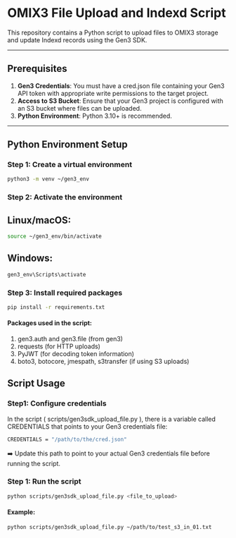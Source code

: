 # OMIX3 File Upload and Indexd Script

This repository contains a Python script to upload files to OMIX3 storage and update Indexd records using the Gen3 SDK.

---

## Prerequisites

1. **Gen3 Credentials**: You must have a cred.json file containing your Gen3 API token with appropriate write permissions to the target project.
2. **Access to S3 Bucket**: Ensure that your Gen3 project is configured with an S3 bucket where files can be uploaded.
3. **Python Environment**: Python 3.10+ is recommended.
---

## Python Environment Setup

### Step 1: Create a virtual environment

```bash
python3 -m venv ~/gen3_env
```
### Step 2: Activate the environment

## Linux/macOS:

```bash
source ~/gen3_env/bin/activate
```

## Windows:

```bash
gen3_env\Scripts\activate
```
### Step 3: Install required packages
```bash
pip install -r requirements.txt
```

#### Packages used in the script:

1. gen3.auth and gen3.file (from gen3)
2. requests (for HTTP uploads)
3. PyJWT (for decoding token information)
4. boto3, botocore, jmespath, s3transfer (if using S3 uploads)

## Script Usage
### Step1: Configure credentials

In the script ( scripts/gen3sdk_upload_file.py ), there is a variable called CREDENTIALS that points to your Gen3 credentials file:

```bash
CREDENTIALS = "/path/to/the/cred.json"
```
➡️ Update this path to point to your actual Gen3 credentials file before running the script.

### Step 1: Run the script
```bash
python scripts/gen3sdk_upload_file.py <file_to_upload>
```
#### Example:
```bash
python scripts/gen3sdk_upload_file.py ~/path/to/test_s3_in_01.txt
```
